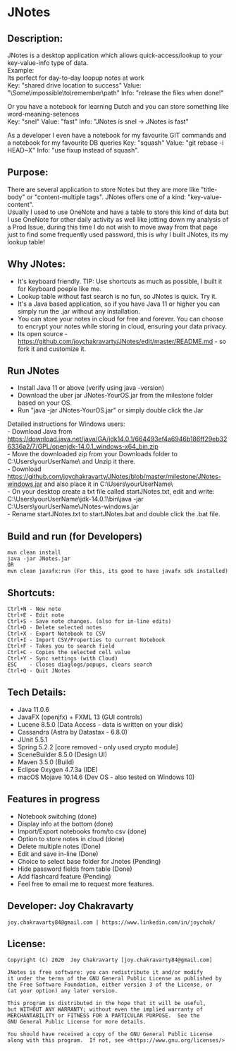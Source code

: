 # JNotes

## Description:
  JNotes is a desktop application which allows quick-access/lookup to your key-value-info type of data.  
  Example:  
  Its perfect for day-to-day loopup notes at work  
  Key: "shared drive location to success"  Value: "\\Some\impossible\to\remember\path" Info: "release the files when done!" 
    
  Or you have a notebook for learning Dutch and you can store something like word-meaning-setences  
  Key: "snel"  Value: "fast"  Info: "JNotes is snel -> JNotes is fast"  
    
  As a developer I even have a notebook for my favourite GIT commands and a notebook for my favourite DB queries 
  Key: "squash"  Value: "git rebase -i HEAD~X"  Info: "use fixup instead of squash". 

## Purpose:
  There are several application to store Notes but they are more like "title-body" or "content-multiple tags". JNotes offers one of a kind: "key-value-content".  
  Usually I used to use OneNote and have a table to store this kind of data but I use OneNote for other daily activity as well like jotting down my analysis of a Prod Issue, during this time I do not wish to move away from that page just to find some frequently used password, this is why I built JNotes, its my lookup table!   
  
## Why JNotes:
  - It's keyboard friendly. TIP: Use shortcuts as much as possible, I built it for Keyboard poeple like me. 
  - Lookup table without fast search is no fun, so JNotes is quick. Try it.  
  - It's a Java based application, so if you have Java 11 or higher you can simply run the .jar without any installation.  
  - You can store your notes in cloud for free and forever. You can choose to encrypt your notes while storing in cloud, ensuring your data privacy.      
  - Its open source - https://github.com/joychakravarty/JNotes/edit/master/README.md - so fork it and customize it.  
 
 ## Run JNotes
  - Install Java 11 or above (verify using java -version)  
  - Download the uber jar JNotes-YourOS.jar from the milestone folder based on your OS.  
  - Run "java -jar JNotes-YourOS.jar" or simply double click the Jar
  
  Detailed instructions for Windows users:  
    - Download Java from https://download.java.net/java/GA/jdk14.0.1/664493ef4a6946b186ff29eb326336a2/7/GPL/openjdk-14.0.1_windows-x64_bin.zip  
    - Move the downloaded zip from your Downloads folder to C:\Users\yourUserName\ and Unzip it there.  
    - Download https://github.com/joychakravarty/JNotes/blob/master/milestone/JNotes-windows.jar and also place it in C:\Users\yourUserName\  
    - On your desktop create a txt file called startJNotes.txt, edit and write:  
        C:\Users\yourUserName\jdk-14.0.1\bin\java -jar C:\Users\yourUserName\JNotes-windows.jar   
    - Rename startJNotes.txt to startJNotes.bat and double click the .bat file.  
 
 ## Build and run (for Developers)
    mvn clean install  
    java -jar JNotes.jar   
    OR  
    mvn clean javafx:run (For this, its good to have javafx sdk installed)
     
 ## Shortcuts: 
    Ctrl+N - New note  
    Ctrl+E - Edit note  
    Ctrl+S - Save note changes. (also for in-line edits)  
    Ctrl+D - Delete selected notes  
    Ctrl+X - Export Notebook to CSV  
    Ctrl+I - Import CSV/Properties to current Notebook  
    Ctrl+F - Takes you to search field  
    Ctrl+C - Copies the selected cell value  
    Ctrl+Y - Sync settings (with Cloud)  
    ESC    - Closes diaglogs/popups, clears search  
    Ctrl+Q - Quit JNotes  
  
 ## Tech Details:
  - Java 11.0.6  
  - JavaFX (openjfx) + FXML 13 (GUI controls)  
  - Lucene 8.5.0 (Data Access - data is written on your disk)  
  - Cassandra (Astra by Datastax - 6.8.0)  
  - JUnit 5.5.1  
  - Spring 5.2.2 [core removed - only used crypto module]
  - SceneBuilder 8.5.0 (Design UI)  
  - Maven 3.5.0 (Build)  
  - Eclipse Oxygen 4.7.3a (IDE)  
  - macOS Mojave 10.14.6 (Dev OS - also tested on Windows 10)  
  
 ## Features in progress
  - Notebook switching (done)  
  - Display info at the bottom (done)
  - Import/Export notebooks from/to csv  (done)
  - Option to store notes in cloud (done)  
  - Delete multiple notes (Done)
  - Edit and save in-line (Done)  
  - Choice to select base folder for Jnotes (Pending)  
  - Hide password fields from table (Done)  
  - Add flashcard feature (Pending)  
  - Feel free to email me to request more features.
  
 ## Developer: Joy Chakravarty  
    joy.chakravarty84@gmail.com | https://www.linkedin.com/in/joychak/ 
 
 ## License:
    Copyright (C) 2020  Joy Chakravarty [joy.chakravarty84@gmail.com]  

    JNotes is free software: you can redistribute it and/or modify
    it under the terms of the GNU General Public License as published by
    the Free Software Foundation, either version 3 of the License, or
    (at your option) any later version.  

    This program is distributed in the hope that it will be useful,
    but WITHOUT ANY WARRANTY; without even the implied warranty of
    MERCHANTABILITY or FITNESS FOR A PARTICULAR PURPOSE.  See the
    GNU General Public License for more details.  

    You should have received a copy of the GNU General Public License
    along with this program.  If not, see <https://www.gnu.org/licenses/>  
